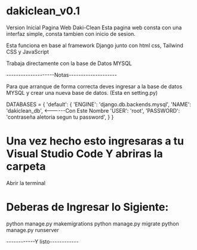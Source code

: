 # dakiclean_v0.1

Version Inicial Pagina Web Daki-Clean
Esta pagina web consta con una interfaz simple, consta tambien con inicio de sesion.

Esta funciona en base al framework Django junto con html css, Tailwind CSS y JavaScript

Trabaja directamente con la base de Datos MYSQL

--------------------Notas--------------------

Para que arranque de forma correcta deves ingresar a la base de datos MYSQL y crear una nueva base de datos. (Esta en setting.py)

DATABASES = {
    'default': {
        'ENGINE': 'django.db.backends.mysql',
        'NAME': 'dakiclean_db',    <------Con Este Nombre 
        'USER': 'root',
        'PASSWORD': 'contraseña aletoria segun tu password',
    }
}


# Una vez hecho esto ingresaras a tu Visual Studio Code Y abriras la carpeta
Abrir la terminal
# Deberas de Ingresar lo Sigiente:
python manage.py makemigrations
python manage.py migrate 
python manage.py runserver 

------------Y listo------------


